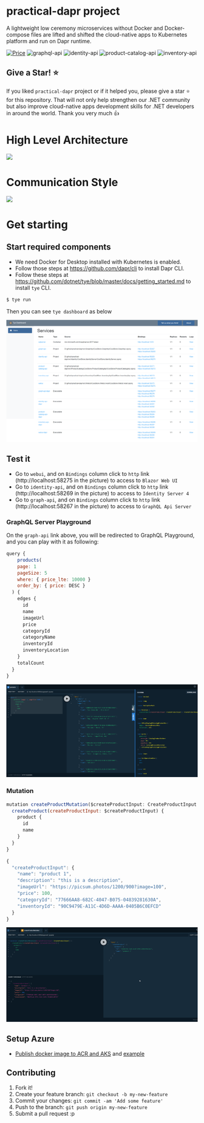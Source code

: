 # practical-dapr project

A lightweight low ceremony microservices without Docker and Docker-compose files are lifted and shifted the cloud-native apps to Kubernetes platform and run on Dapr runtime.

[![Price](https://img.shields.io/badge/price-FREE-0098f7.svg)](https://github.com/thangchung/practical-dapr/blob/master/LICENSE)
![graphql-api](https://github.com/thangchung/practical-dapr/workflows/graphql-ci/badge.svg?branch=master)
![identity-api](https://github.com/thangchung/practical-dapr/workflows/identity-ci/badge.svg?branch=master)
![product-catalog-api](https://github.com/thangchung/practical-dapr/workflows/product-catalog-ci/badge.svg?branch=master)
![inventory-api](https://github.com/thangchung/practical-dapr/workflows/inventory-ci/badge.svg?branch=master)

## Give a Star! :star:

If you liked `practical-dapr` project or if it helped you, please give a star :star: for this repository. That will not only help strengthen our .NET community but also improve cloud-native apps development skills for .NET developers in around the world. Thank you very much :+1:

# High Level Architecture

![](assets/high_level_architecture.png)

# Communication Style

![](assets/commucation_style.png)

# Get starting

## Start required components

- We need Docker for Desktop installed with Kubernetes is enabled.
- Follow those steps at https://github.com/dapr/cli to install Dapr CLI.
- Follow these steps at https://github.com/dotnet/tye/blob/master/docs/getting_started.md to install `tye` CLI.

```bash
$ tye run
```

Then you can see `tye dashboard` as below

![](assets/tye-dashboard.png)

## Test it

- Go to `webui`, and on `Bindings` column click to `http` link (http://localhost:58275 in the picture) to access to `Blazor Web UI`
- Go to `identity-api`, and on `Bindings` column click to `http` link (http://localhost:58269 in the picture) to access to `Identity Server 4`
- Go to `graph-api`, and on `Bindings` column click to `http` link (http://localhost:58267 in the picture) to access to `GraphQL Api Server`

### GraphQL Server Playground

On the `graph-api` link above, you will be redirected to GraphQL Playground, and you can play with it as following:

```js
query {
    products(
    page: 1
    pageSize: 5
    where: { price_lte: 10000 }
    order_by: { price: DESC }
  ) {
    edges {
      id
      name
      imageUrl
      price
      categoryId
      categoryName
      inventoryId
      inventoryLocation
    }
    totalCount
  }
}
```

![](assets/graphql_playground_query_products.png)

### Mutation

```js
mutation createProductMutation($createProductInput: CreateProductInput!) {
  createProduct(createProductInput: $createProductInput) {
    product {
      id
      name
    }
  }
}
```

```js
{
  "createProductInput": {
    "name": "product 1",
    "description": "this is a description",
    "imageUrl": "https://picsum.photos/1200/900?image=100",
    "price": 100,
    "categoryId": "77666AA8-682C-4047-B075-04839281630A",
    "inventoryId": "90C9479E-A11C-4D6D-AAAA-0405B6C0EFCD"
  }
}
```

![](assets/graphql_playground_mutation.png)

## Setup Azure
- [Publish docker image to ACR and AKS](https://docs.microsoft.com/en-us/azure/dev-spaces/how-to/github-actions) and [example](https://github.com/Azure/dev-spaces/blob/master/.github/workflows/bikes.yml)

## Contributing

1. Fork it!
2. Create your feature branch: `git checkout -b my-new-feature`
3. Commit your changes: `git commit -am 'Add some feature'`
4. Push to the branch: `git push origin my-new-feature`
5. Submit a pull request :p